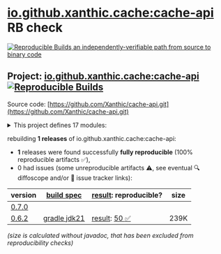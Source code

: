 [io.github.xanthic.cache:cache-api](https://central.sonatype.com/artifact/io.github.xanthic.cache/cache-api/versions) RB check
=======

[![Reproducible Builds](https://reproducible-builds.org/images/logos/rb.svg) an independently-verifiable path from source to binary code](https://reproducible-builds.org/)

## Project: [io.github.xanthic.cache:cache-api](https://central.sonatype.com/artifact/io.github.xanthic.cache/cache-api/versions) [![Reproducible Builds](https://img.shields.io/endpoint?url=https://raw.githubusercontent.com/jvm-repo-rebuild/reproducible-central/master/content/io/github/xanthic/cache/cache-api/badge.json)](https://github.com/jvm-repo-rebuild/reproducible-central/blob/master/content/io/github/xanthic/cache/cache-api/README.md)

Source code: [https://github.com/Xanthic/cache-api.git](https://github.com/Xanthic/cache-api.git)

<details><summary>This project defines 17 modules:</summary>

* [io.github.xanthic.cache:cache-api](https://central.sonatype.com/artifact/io.github.xanthic.cache/cache-api/overview)
* [io.github.xanthic.cache:cache-bom](https://central.sonatype.com/artifact/io.github.xanthic.cache/cache-bom/overview)
* [io.github.xanthic.cache:cache-core](https://central.sonatype.com/artifact/io.github.xanthic.cache/cache-core/overview)
* [io.github.xanthic.cache:cache-jackson](https://central.sonatype.com/artifact/io.github.xanthic.cache/cache-jackson/overview)
* [io.github.xanthic.cache:cache-kotlin](https://central.sonatype.com/artifact/io.github.xanthic.cache/cache-kotlin/overview)
* [io.github.xanthic.cache:cache-provider-androidx](https://central.sonatype.com/artifact/io.github.xanthic.cache/cache-provider-androidx/overview)
* [io.github.xanthic.cache:cache-provider-cache2k](https://central.sonatype.com/artifact/io.github.xanthic.cache/cache-provider-cache2k/overview)
* [io.github.xanthic.cache:cache-provider-caffeine](https://central.sonatype.com/artifact/io.github.xanthic.cache/cache-provider-caffeine/overview)
* [io.github.xanthic.cache:cache-provider-caffeine3](https://central.sonatype.com/artifact/io.github.xanthic.cache/cache-provider-caffeine3/overview)
* [io.github.xanthic.cache:cache-provider-ehcache](https://central.sonatype.com/artifact/io.github.xanthic.cache/cache-provider-ehcache/overview)
* [io.github.xanthic.cache:cache-provider-expiringmap](https://central.sonatype.com/artifact/io.github.xanthic.cache/cache-provider-expiringmap/overview)
* [io.github.xanthic.cache:cache-provider-guava](https://central.sonatype.com/artifact/io.github.xanthic.cache/cache-provider-guava/overview)
* [io.github.xanthic.cache:cache-provider-infinispan](https://central.sonatype.com/artifact/io.github.xanthic.cache/cache-provider-infinispan/overview)
* [io.github.xanthic.cache:cache-provider-infinispan-java11](https://central.sonatype.com/artifact/io.github.xanthic.cache/cache-provider-infinispan-java11/overview)
* [io.github.xanthic.cache:cache-provider-infinispan-java17](https://central.sonatype.com/artifact/io.github.xanthic.cache/cache-provider-infinispan-java17/overview)
* [io.github.xanthic.cache:cache-spring](https://central.sonatype.com/artifact/io.github.xanthic.cache/cache-spring/overview)
* [io.github.xanthic.cache:cache-spring-java17](https://central.sonatype.com/artifact/io.github.xanthic.cache/cache-spring-java17/overview)
</details>

rebuilding **1 releases** of io.github.xanthic.cache:cache-api:
- **1** releases were found successfully **fully reproducible** (100% reproducible artifacts :white_check_mark:),
- 0 had issues (some unreproducible artifacts :warning:, see eventual :mag: diffoscope and/or :memo: issue tracker links):

| version | [build spec](/BUILDSPEC.md) | [result](https://reproducible-builds.org/docs/jvm/): reproducible? | size |
| -- | --------- | ------ | -- |
| [0.7.0](https://central.sonatype.com/artifact/io.github.xanthic.cache/cache-api/0.7.0/pom) | | | |
| [0.6.2](https://central.sonatype.com/artifact/io.github.xanthic.cache/cache-api/0.6.2/pom) | [gradle jdk21](cache-api-0.6.2.buildspec) | [result](cache-api-0.6.2.buildinfo): [50 :white_check_mark: ](cache-api-0.6.2.buildcompare) | 239K |

<i>(size is calculated without javadoc, that has been excluded from reproducibility checks)</i>
